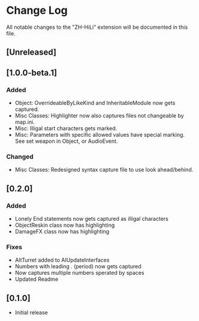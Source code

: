 # Change Log

All notable changes to the "ZH-HiLi" extension will be documented in this file.

## [Unreleased]

## [1.0.0-beta.1]

### Added
- Object: OverrideableByLikeKind and InheritableModule now gets captured.
- Misc Classes: Highlighter now also captures files not changeable by map.ini.
- Misc: Illigal start characters gets marked. 
- Misc: Parameters with specific allowed values have special marking. See set weapon in Object, or AudioEvent.

### Changed
- Misc Classes: Redesigned syntax capture file to use look ahead/behind.



## [0.2.0]

### Added
- Lonely End statements now gets captured as illigal characters
- ObjectReskin class now has highlighting
- DamageFX class now has highlighting

### Fixes
- AltTurret added to AIUpdateInterfaces
- Numbers with leading . (period) now gets captured
- Now captures multiple numbers sperated by spaces
- Updated Readme

## [0.1.0]

- Initial release